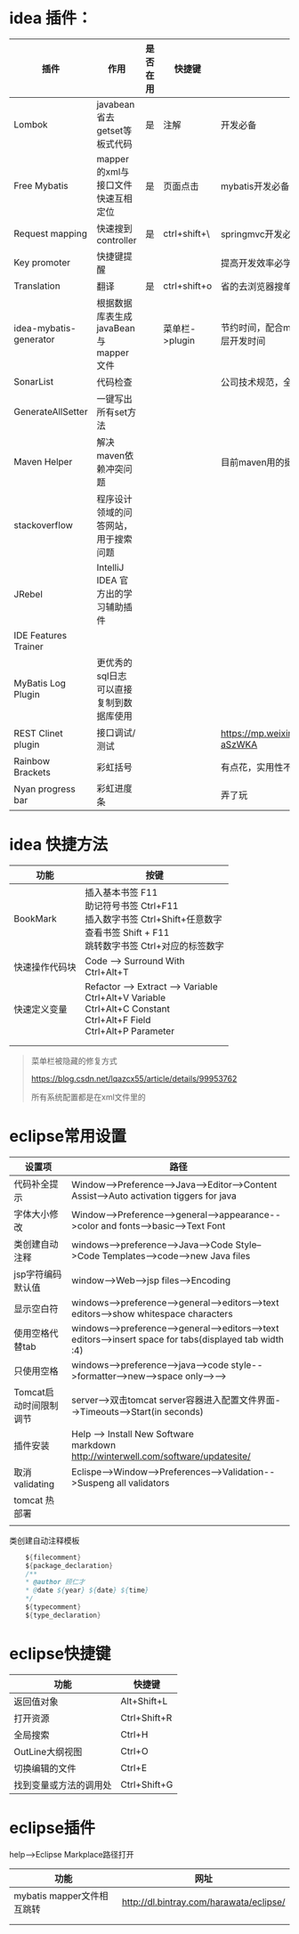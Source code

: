 # idea 插件：

| 插件                   | 作用                                        | 是否在用 | 快捷键         | 评价                                                    |
| ---------------------- | ------------------------------------------- | -------- | -------------- | ------------------------------------------------------- |
| Lombok                 | javabean省去getset等板式代码                | 是       | 注解           | 开发必备                                                |
| Free Mybatis           | mapper 的xml与接口文件快速互相定位          | 是       | 页面点击       | mybatis开发必备                                         |
| Request mapping        | 快速搜到controller                          | 是       | ctrl+shift+\   | springmvc开发必备                                       |
| Key promoter           | 快捷键提醒                                  |          |                | 提高开发效率必学                                        |
| Translation            | 翻译                                        | 是       | ctrl+shift+o   | 省的去浏览器搜单词                                      |
| idea-mybatis-generator | 根据数据库表生成javaBean与mapper文件        |          | 菜单栏->plugin | 节约时间，配合mybatis kt使用，可以大大减少dao层开发时间 |
| SonarList              | 代码检查                                    |          |                | 公司技术规范，全英文，可用阿里p3c替代。                 |
| GenerateAllSetter      | 一键写出所有set方法                         |          |                |                                                         |
| Maven Helper           | 解决maven依赖冲突问题                       |          |                | 目前maven用的挺正常，这个用不上                         |
| stackoverflow          | 程序设计领域的问答网站，用于搜索问题        |          |                |                                                         |
| JRebel                 | IntelliJ IDEA 官方出的学习辅助插件          |          |                |                                                         |
| IDE Features Trainer   |                                             |          |                |                                                         |
| MyBatis Log Plugin     | 更优秀的sql日志<br>可以直接复制到数据库使用 |          |                |                                                         |
| REST Clinet plugin     | 接口调试/测试                               |          |                | https://mp.weixin.qq.com/s/J0QzkaDsKBX7ztG-aSzWKA       |
| Rainbow Brackets       | 彩虹括号                                    |          |                | 有点花，实用性不大                                      |
| Nyan progress bar      | 彩虹进度条                                  |          |                | 弄了玩                                                  |



# idea 快捷方法

| 功能           | 按键                                                         |
| -------------- | ------------------------------------------------------------ |
| BookMark       | 插入基本书签 F11<br>助记符号书签 Ctrl+F11<br>插入数字书签 Ctrl+Shift+任意数字<br>查看书签         Shift + F11<br>跳转数字书签 Ctrl+对应的标签数字 |
| 快速操作代码块 | Code --> Surround With<br>Ctrl+Alt+T                         |
| 快速定义变量   | Refactor --> Extract --> Variable<br>Ctrl+Alt+V Variable<br>Ctrl+Alt+C Constant<br/>Ctrl+Alt+F Field<br/>Ctrl+Alt+P Parameter |
|                |                                                              |
|                |                                                              |



> 菜单栏被隐藏的修复方式
>
> <https://blog.csdn.net/lqazcx55/article/details/99953762>
>
> 所有系统配置都是在xml文件里的



# eclipse常用设置

| 设置项                 | 路径                                                         |
| ---------------------- | ------------------------------------------------------------ |
| 代码补全提示           | Window-->Preference-->Java-->Editor-->Content Assist-->Auto activation tiggers for java |
| 字体大小修改           | Window-->Preference-->general-->appearance-->color and fonts-->basic-->Text Font |
| 类创建自动注释         | windows-->preference-->Java–>Code Style–>Code Templates-->code–>new Java files |
| jsp字符编码默认值      | window-->Web-->jsp files-->Encoding                          |
| 显示空白符             | windows-->preference-->general-->editors-->text editors-->show whitespace characters |
| 使用空格代替tab        | windows-->preference-->general-->editors-->text editors-->insert space for tabs(displayed tab width :4) |
| 只使用空格             | windows-->preference-->java-->code style-->formatter-->new-->space only-->--> |
| Tomcat启动时间限制调节 | server-->双击tomcat server容器进入配置文件界面-->Timeouts-->Start(in seconds) |
| 插件安装               | Help --> Install New Software<br>markdown http://winterwell.com/software/updatesite/ |
| 取消validating         | Eclispe-->Window-->Preferences-->Validation-->Suspeng all validators |
| tomcat 热部署          |                                                              |
|                        |                                                              |



类创建自动注释模板

```java
    ${filecomment}
    ${package_declaration}
    /**
    * @author 顾仁才
    * @date ${year} ${date} ${time}
    */
    ${typecomment}
    ${type_declaration}
```



# eclipse快捷键

| 功能                   | 快捷键       |
| ---------------------- | ------------ |
| 返回值对象             | Alt+Shift+L  |
| 打开资源               | Ctrl+Shift+R |
| 全局搜索               | Ctrl+H       |
| OutLine大纲视图        | Ctrl+O       |
| 切换编辑的文件         | Ctrl+E       |
| 找到变量或方法的调用处 | Ctrl+Shift+G |



# eclipse插件

help-->Eclipse Markplace路径打开

| 功能                       | 网址                                    |
| -------------------------- | --------------------------------------- |
| mybatis mapper文件相互跳转 | http://dl.bintray.com/harawata/eclipse/ |
|                            |                                         |
|                            |                                         |


